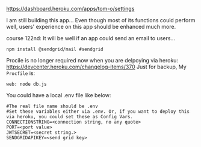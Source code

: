 https://dashboard.heroku.com/apps/tom-o/settings

I am still building this app...
Even though most of its functions could perform well, users' experience on this app should be enhanced much more.

course 122nd:
It will be well if an app could send an email to users...
```
npm install @sendgrid/mail #sendgrid 
```


Procile is no longer required now when you are delpoying via heroku:
https://devcenter.heroku.com/changelog-items/370
Just for backup,
My `Procfile` is:
```
web: node db.js
```

You could have a local .env file like below:
```
#The real file name should be .env
#Set these variables either via .env. Or, if you want to deploy this via heroku, you could set these as Config Vars.
CONNECTIONSTRING=<connection string, no any quote>
PORT=<port value>
JWTSECRET=<secret string.>
SENDGRIDAPIKEY=<send grid key>
```
